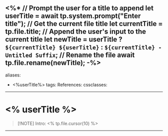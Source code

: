 <%* 
// Prompt the user for a title to append
let userTitle = await tp.system.prompt("Enter title");
// Get the current file title
let currentTitle = tp.file.title;
// Append the user's input to the current title
let newTitle = userTitle ? `${currentTitle} ${userTitle}` : `${currentTitle} - Untitled Suffix`;
// Rename the file
await tp.file.rename(newTitle);
-%>
---
aliases:
  - <%userTitle%>
tags:
References:
cssclasses:
---
# <% userTitle %>
> [!NOTE] Intro: 
> <% tp.file.cursor(10) %>

***